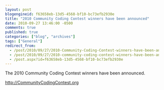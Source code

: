 ```yaml
---
layout: post
blogengineid: f63658eb-13d5-4568-bf10-bc73efb2930e
title: "2010 Community Coding Contest winners have been announced"
date: 2010-09-27 13:46:00 -0500
comments: true
published: true
categories: ["blog", "archives"]
tags: ["General"]
redirect_from: 
  - /post/2010/09/27/2010-Community-Coding-Contest-winners-have-been-announced
  - /post/2010/09/27/2010-community-coding-contest-winners-have-been-announced
  - /post.aspx?id=f63658eb-13d5-4568-bf10-bc73efb2930e
---
```

<!-- more -->
<p>The 2010 Community Coding Contest winners have been announced.</p>
<p><a href="http://CommunityCodingContest.org">http://CommunityCodingContest.org</a></p>
<p><img src="/images/posts2010/9/2010CommunityCodingContestWinners.png" alt="" /></p>
